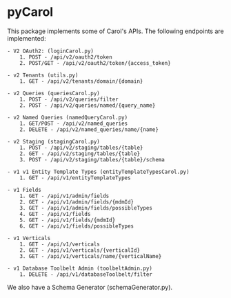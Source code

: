 # pyCarol

This package implements some of Carol's APIs. The following endpoints are implemented: 
    
    - V2 OAuth2: (loginCarol.py)
        1. POST - /api/v2/oauth2/token
        2. POST/GET - /api/v2/oauth2/token/{access_token}
        
    - v2 Tenants (utils.py)
        1. GET - /api/v2/tenants/domain/{domain}
        
    - v2 Queries (queriesCarol.py)
        1. POST - /api/v2/queries/filter
        2. POST - /api/v2/queries/named/{query_name}
        
    - v2 Named Queries (namedQueryCarol.py)
        1. GET/POST - /api/v2/named_queries
        2. DELETE - /api/v2/named_queries/name/{name}
        
    - v2 Staging (stagingCarol.py)
        1. POST - /api/v2/staging/tables/{table}
        2. GET - /api/v2/staging/tables/{table}
        3. POST - /api/v2/staging/tables/{table}/schema
        
    - v1 v1 Entity Template Types (entityTemplateTypesCarol.py)
        1. GET - /api/v1/entityTemplateTypes
        
    - v1 Fields
        1. GET - /api/v1/admin/fields
        2. GET - /api/v1/admin/fields/{mdmId}
        3. GET - /api/v1/admin/fields/possibleTypes
        4. GET - /api/v1/fields
        5. GET - /api/v1/fields/{mdmId}
        6. GET - /api/v1/fields/possibleTypes
    
    - v1 Verticals
        1. GET - /api/v1/verticals
        2. GET - /api/v1/verticals/{verticalId}
        3. GET - /api/v1/verticals/name/{verticalName}
        
    - v1 Database Toolbelt Admin (toolbeltAdmin.py)
        1. DELETE - /api/v1/databaseToolbelt/filter
        
 We also have a Schema Generator (schemaGenerator.py).







